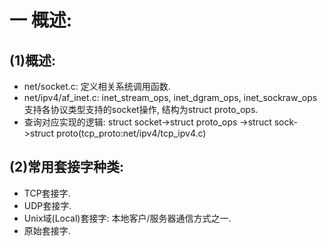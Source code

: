 # 一 概述: 
## (1)概述:
- net/socket.c: 定义相关系统调用函数.
- net/ipv4/af_inet.c: inet_stream_ops, inet_dgram_ops, inet_sockraw_ops支持各协议类型支持的socket操作, 结构为struct proto_ops.
- 查询对应实现的逻辑: struct socket->struct proto_ops ->struct sock->struct proto(tcp_proto:net/ipv4/tcp_ipv4.c)

## (2)常用套接字种类:
- TCP套接字.
- UDP套接字.
- Unix域(Local)套接字: 本地客户/服务器通信方式之一.
- 原始套接字.


